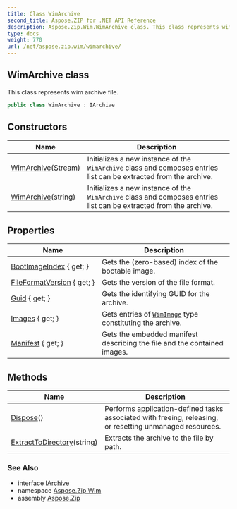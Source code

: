 ```yaml
---
title: Class WimArchive
second_title: Aspose.ZIP for .NET API Reference
description: Aspose.Zip.Wim.WimArchive class. This class represents wim archive file
type: docs
weight: 770
url: /net/aspose.zip.wim/wimarchive/
---
```

## WimArchive class

This class represents wim archive file.

```csharp
public class WimArchive : IArchive
```

## Constructors

| Name | Description |
| --- | --- |
| [WimArchive](wimarchive/#constructor)(Stream) | Initializes a new instance of the `WimArchive` class and composes entries list can be extracted from the archive. |
| [WimArchive](wimarchive/#constructor_1)(string) | Initializes a new instance of the `WimArchive` class and composes entries list can be extracted from the archive. |

## Properties

| Name | Description |
| --- | --- |
| [BootImageIndex](../../aspose.zip.wim/wimarchive/bootimageindex/) { get; } | Gets the (zero-based) index of the bootable image. |
| [FileFormatVersion](../../aspose.zip.wim/wimarchive/fileformatversion/) { get; } | Gets the version of the file format. |
| [Guid](../../aspose.zip.wim/wimarchive/guid/) { get; } | Gets the identifying GUID for the archive. |
| [Images](../../aspose.zip.wim/wimarchive/images/) { get; } | Gets entries of [`WimImage`](../wimimage/) type constituting the archive. |
| [Manifest](../../aspose.zip.wim/wimarchive/manifest/) { get; } | Gets the embedded manifest describing the file and the contained images. |

## Methods

| Name | Description |
| --- | --- |
| [Dispose](../../aspose.zip.wim/wimarchive/dispose/)() | Performs application-defined tasks associated with freeing, releasing, or resetting unmanaged resources. |
| [ExtractToDirectory](../../aspose.zip.wim/wimarchive/extracttodirectory/)(string) | Extracts the archive to the file by path. |

### See Also

* interface [IArchive](../../aspose.zip/iarchive/)
* namespace [Aspose.Zip.Wim](../../aspose.zip.wim/)
* assembly [Aspose.Zip](../../)


